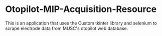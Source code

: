 # Otopilot-MIP-Acquisition-Resource
This is an application that uses the Custom tkinter library and selenium to scrape electrode data from MUSC's otopilot web database.
